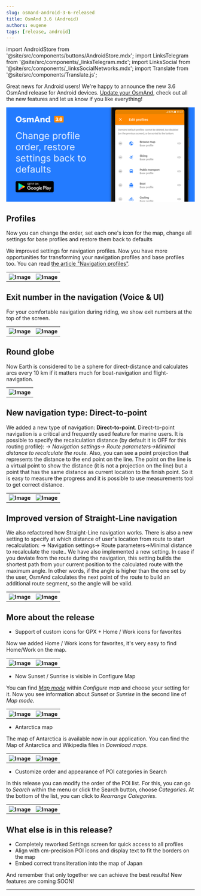 ```yaml
---
slug: osmand-android-3-6-released
title: OsmAnd 3.6 (Android)
authors: eugene
tags: [release, android]
---
```

import AndroidStore from '@site/src/components/buttons/AndroidStore.mdx';
import LinksTelegram from '@site/src/components/_linksTelegram.mdx';
import LinksSocial from '@site/src/components/_linksSocialNetworks.mdx';
import Translate from '@site/src/components/Translate.js';


Great news for Android users!
We're happy to announce the new 3.6 OsmAnd release for Android devices.
<a href="https://play.google.com/store/apps/details?id=net.osmand">Update your OsmAnd</a>, check out all the new features and let us know if you like everything!

![Release android 3-60](./1.png)

<!--truncate-->


## Profiles

Now you can change the order, set each one's icon for the map, change all settings for base profiles and restore them back to defaults

We improved settings for navigation profiles. Now you have more opportunities for transforming your navigation profiles and base profiles too. You can read <a href="https://osmand.net/features/navigation-profiles">the article "Navigation profiles"</a>.


<table class="blogimage">
  <tr>
    <th><img src={require('./prof2a.jpg').default} alt="Image"/></th>
    <th><img src={require('./prof10.jpg').default} alt="Image"/></th>
      </tr>
</table> 


## Exit number in the navigation (Voice & UI)

For your comfortable navigation during riding, we show exit numbers at the top of the screen.

<table class="blogimage">
  <tr>
    <th><img src={require('./2.jpg').default} alt="Image"/></th>
    <th><img src={require('./3.jpg').default} alt="Image"/></th>
      </tr>
</table> 

## Round globe

Now Earth is considered to be a sphere for direct-distance and calculates arcs every 10 km if it matters much for boat-navigation and flight-navigation.

<table class="blogimage">
  <tr>
    <th><img src={require('./14.jpg').default} alt="Image"/></th>
      </tr>
</table> 

## New navigation type: Direct-to-point

We added a new type of navigation: **Direct-to-point**. Direct-to-point navigation is a critical and frequently used feature for marine users.
It is possible to specify the recalculation distance (by default it is OFF for this routing profile): *<Translate android="yes" id="configure_profile" />-> Navigation settings-> Route parameters->Minimal distance to recalculate the route.*
Also, you can see a point projection that represents the distance to the end point on the line. The point on the line is a virtual point to show the distance (it is not a projection on the line) but a point that has the same distance as current location to the finish point.
So it is easy to measure the progress and it is possible to use measurements tool to get correct distance.

<table class="blogimage">
  <tr>
    <th><img src={require('./12.jpg').default} alt="Image"/></th>
    <th><img src={require('./13.png').default} alt="Image"/></th>
      </tr>
</table> 

## Improved version of Straight-Line navigation

We also refactored how Straight-Line navigation works.
There is also a new setting to specify at which distance of user's location from route to start recalculation: <Translate android="yes" id="configure_profile" />-> Navigation settings-> Route parameters->Minimal distance to recalculate the route..
We have also implemented a new setting. In case if you deviate from the route during the navigation, this setting builds the shortest path from your current position to the calculated route with the maximum angle.
In other words, if the angle is higher than the one set by the user, OsmAnd calculates the next point of the route to build an additional route segment, so the angle will be valid.

<table class="blogimage">
  <tr>
    <th><img src={require('./16.jpg').default} alt="Image"/></th>
    <th><img src={require('./15.jpg').default} alt="Image"/></th>
      </tr>
</table> 

## More about the release

* Support of custom icons for GPX + Home / Work icons for favorites

Now we added Home / Work icons for favorites, it's very easy to find Home/Work on the map.

<table class="blogimage">
  <tr>
    <th><img src={require('./4.jpg').default} alt="Image"/></th>
    <th><img src={require('./5.jpg').default} alt="Image"/></th>
      </tr>
</table> 

* Now Sunset / Sunrise is visible in Configure Map

You can find <a href="https://osmand.net/features/map-viewing#Customize_map_Android">*Map mode*</a> within *Configure map* and choose your setting for it.
Now you see information about *Sunset* or *Sunrise* in the second line of *Map mode*.

<table class="blogimage">
  <tr>
    <th><img src={require('./6.jpg').default} alt="Image"/></th>
    <th><img src={require('./7.jpg').default} alt="Image"/></th>
      </tr>
</table> 

* Antarctica map

The map of Antarctica is available now in our application. You can find the Map of Antarctica and Wikipedia files in *Download maps*.

<table class="blogimage">
  <tr>
    <th><img src={require('./8.jpg').default} alt="Image"/></th>
    <th><img src={require('./9.jpg').default} alt="Image"/></th>
      </tr>
</table> 

* Customize order and appearance of POI categories in Search

In this release you can modify the order of the POI list. For this, you can go to *Search* within the menu or click the Search button, choose *Categories*. At the bottom of the list, you can click to *Rearrange Categories*.

<table class="blogimage">
  <tr>
    <th><img src={require('./10.jpg').default} alt="Image"/></th>
    <th><img src={require('./11.jpg').default} alt="Image"/></th>
      </tr>
</table> 


## What else is in this release?

* Completely reworked Settings screen for quick access to all profiles
* Align with cm-precision POI icons and display text to fit the borders on the map
* Embed correct transliteration into the map of Japan


And remember that only together we can achieve the best results!
New features are coming SOON!


____________________________ 

<LinksSocial/>
<LinksTelegram/>
<AndroidStore/>